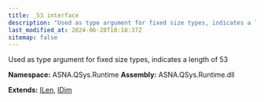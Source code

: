 ```yaml
---
title: _53 interface
description: "Used as type argument for fixed size types, indicates a length of 53  "
last_modified_at: 2024-06-28T18:18:37Z
sitemap: false
---
```


Used as type argument for fixed size types, indicates a length of 53 

**Namespace:** ASNA.QSys.Runtime
**Assembly:** ASNA.QSys.Runtime.dll

**Extends:** [ILen](/reference/runtime/qsys-runtime/i-len.html), [IDim](/reference/runtime/qsys-runtime/i-dim.html)
<br>
<br>
